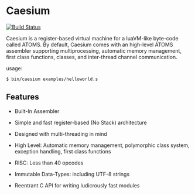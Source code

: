 # Caesium 

[![Build Status](https://secure.travis-ci.org/pyrated/caesium.png)](http://travis-ci.org/pyrated/caesium)

Caesium is a register-based virtual machine for a luaVM-like byte-code called ATOMS.
By default, Caesium comes with an high-level ATOMS assembler supporting multiprocessing, automatic memory management, first class functions, classes, and inter-thread
channel communication.

usage:
  
`$ bin/caesium examples/helloworld.s`

## Features

* Built-In Assembler

* Simple and fast register-based (No Stack) architecture

* Designed with multi-threading in mind

* High Level: Automatic memory management, polymorphic class system, exception handling, first class functions

* RISC: Less than 40 opcodes

* Immutable Data-Types: including UTF-8 strings

* Reentrant C API for writing ludicrously fast modules
